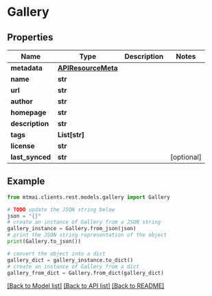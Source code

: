 # Gallery


## Properties

Name | Type | Description | Notes
------------ | ------------- | ------------- | -------------
**metadata** | [**APIResourceMeta**](APIResourceMeta.md) |  | 
**name** | **str** |  | 
**url** | **str** |  | 
**author** | **str** |  | 
**homepage** | **str** |  | 
**description** | **str** |  | 
**tags** | **List[str]** |  | 
**license** | **str** |  | 
**last_synced** | **str** |  | [optional] 

## Example

```python
from mtmai.clients.rest.models.gallery import Gallery

# TODO update the JSON string below
json = "{}"
# create an instance of Gallery from a JSON string
gallery_instance = Gallery.from_json(json)
# print the JSON string representation of the object
print(Gallery.to_json())

# convert the object into a dict
gallery_dict = gallery_instance.to_dict()
# create an instance of Gallery from a dict
gallery_from_dict = Gallery.from_dict(gallery_dict)
```
[[Back to Model list]](../README.md#documentation-for-models) [[Back to API list]](../README.md#documentation-for-api-endpoints) [[Back to README]](../README.md)


